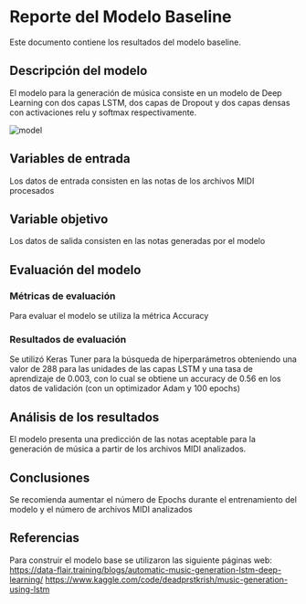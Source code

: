 # Reporte del Modelo Baseline

Este documento contiene los resultados del modelo baseline.

## Descripción del modelo

El modelo para la generación de música consiste en un modelo de Deep Learning con dos capas LSTM, dos capas de Dropout y dos capas densas con activaciones relu y softmax respectivamente.

![model](https://github.com/GioSanToR/MLDS6/assets/126033865/6a1a165a-6f2d-47ab-940a-77b76c47d176)

## Variables de entrada

Los datos de entrada consisten en las notas de los archivos MIDI procesados

## Variable objetivo

Los datos de salida consisten en las notas generadas por el modelo

## Evaluación del modelo

### Métricas de evaluación

Para evaluar el modelo se utiliza la métrica Accuracy

### Resultados de evaluación

Se utilizó Keras Tuner para la búsqueda de hiperparámetros obteniendo una valor de 288 para las unidades de las capas LSTM y una tasa de aprendizaje de 0.003, con lo cual se obtiene un accuracy de 0.56 en los datos de validación (con un optimizador Adam y 100 epochs)

## Análisis de los resultados

El modelo presenta una predicción de las notas aceptable para la generación de música a partir de los archivos MIDI analizados.

## Conclusiones

Se recomienda aumentar el número de Epochs durante el entrenamiento del modelo y el número de archivos MIDI analizados

## Referencias

Para construir el modelo base se utilizaron las siguiente páginas web:
https://data-flair.training/blogs/automatic-music-generation-lstm-deep-learning/
https://www.kaggle.com/code/deadprstkrish/music-generation-using-lstm


